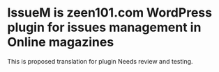 # IssueM is zeen101.com WordPress plugin for issues management in Online magazines
This is proposed translation for plugin
Needs review and testing.
